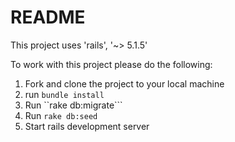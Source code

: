 # README

This project uses 'rails', '~> 5.1.5'

To work with this project please do the following: 

1. Fork and clone the project to your local machine
2. run ```bundle install```
2. Run ``rake db:migrate```
3. Run ```rake db:seed```
4. Start rails development server
